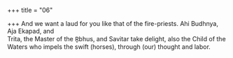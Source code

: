 +++
title = "06"

+++
 And we want a laud for you like that of the fire-priests. Ahi Budhnya,  Aja Ekapad, and  
Trita, the Master of the R̥bhus, and Savitar take delight, also the Child of the  Waters who impels the swift (horses), through (our) thought and labor.  